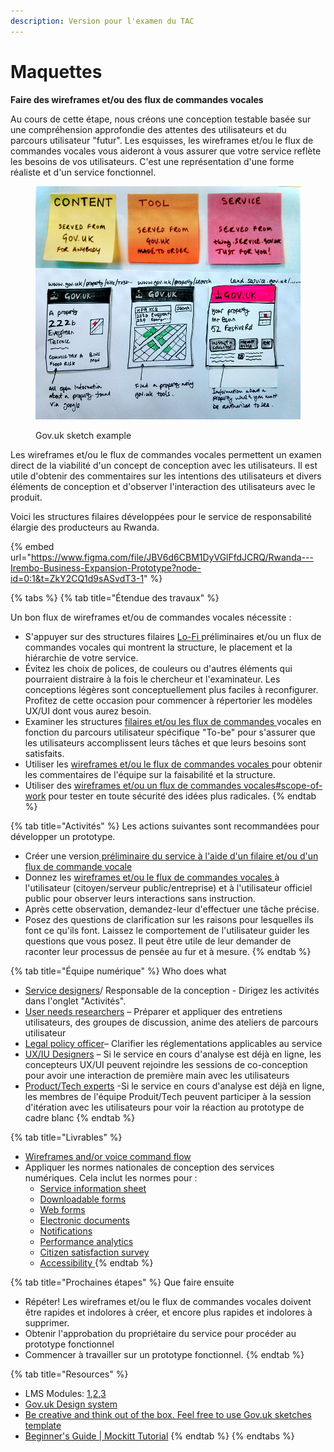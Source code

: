 ```yaml
---
description: Version pour l'examen du TAC
---
```


# Maquettes

**Faire des wireframes et/ou des flux de commandes vocales**

Au cours de cette étape, nous créons une conception testable basée sur une compréhension approfondie des attentes des utilisateurs et du parcours utilisateur "futur". Les esquisses, les wireframes et/ou le flux de commandes vocales vous aideront à vous assurer que votre service reflète les besoins de vos utilisateurs. C'est une représentation d'une forme réaliste et d'un service fonctionnel.

<figure><img src="../../.gitbook/assets/13598453674_bdc7d5a385_c.jpg" alt=""><figcaption><p>Gov.uk sketch example</p></figcaption></figure>

Les wireframes et/ou le flux de commandes vocales permettent un examen direct de la viabilité d'un concept de conception avec les utilisateurs. Il est utile d'obtenir des commentaires sur les intentions des utilisateurs et divers éléments de conception et d'observer l'interaction des utilisateurs avec le produit.&#x20;

Voici les structures filaires développées pour le service de responsabilité élargie des producteurs au Rwanda.

{% embed url="https://www.figma.com/file/JBV6d6CBM1DyVGlFfdJCRQ/Rwanda---Irembo-Business-Expansion-Prototype?node-id=0:1&t=ZkY2CQ1d9sASvdT3-1" %}

{% tabs %}
{% tab title="Étendue des travaux" %}






Un bon flux de wireframes et/ou de commandes vocales nécessite :

* S'appuyer sur des structures filaires [Lo-Fi ](http://127.0.0.1:5000/o/pxmRWOPoaU8fUAbbcrus/s/zdXe8NbIMZIv5sydPBf6/)préliminaires et/ou un flux de commandes vocales qui montrent la structure, le placement et la hiérarchie de votre service.
* Évitez les choix de polices, de couleurs ou d'autres éléments qui pourraient distraire à la fois le chercheur et l'examinateur. Les conceptions légères sont conceptuellement plus faciles à reconfigurer. Profitez de cette occasion pour commencer à répertorier les modèles UX/UI dont vous aurez besoin.
* Examiner les structures [filaires et/ou les flux de commandes ](https://govstack.gitbook.io/implementation-playbook/govstack-implementation-playbook/learning-and-exchange/artefacts#wireframes-and-or-voice-command-flow)vocales en fonction du parcours utilisateur spécifique "To-be" pour s'assurer que les utilisateurs accomplissent leurs tâches et que leurs besoins sont satisfaits.
* Utiliser les [wireframes et/ou le flux de commandes vocales ](https://govstack.gitbook.io/implementation-playbook/govstack-implementation-playbook/learning-and-exchange/artefacts#wireframes-and-or-voice-command-flow)pour obtenir les commentaires de l'équipe sur la faisabilité et la structure.
* Utiliser des [wireframes et/ou un flux de commandes vocales](https://govstack.gitbook.io/implementation-playbook/govstack-implementation-playbook/learning-and-exchange/artefacts#wireframes-and-or-voice-command-flow)[#scope-of-work](maquettes.md#scope-of-work "mention") pour tester en toute sécurité des idées plus radicales.
{% endtab %}

{% tab title="Activités" %}
Les actions suivantes sont recommandées pour développer un prototype.

* Créer une version[ préliminaire du service à l'aide d'un filaire et/ou d'un flux de commande vocale](../../govstack-implementation-playbook/learning-and-exchange/artefacts.md#wireframes-and-or-voice-command-flow)
* Donnez les [wireframes et/ou le flux de commandes vocales ](../../govstack-implementation-playbook/learning-and-exchange/artefacts.md#wireframes-and-or-voice-command-flow)à l'utilisateur (citoyen/serveur public/entreprise) et à l'utilisateur officiel public pour observer leurs interactions sans instruction.
* Après cette observation, demandez-leur d'effectuer une tâche précise.
* Posez des questions de clarification sur les raisons pour lesquelles ils font ce qu'ils font. Laissez le comportement de l'utilisateur guider les questions que vous posez. Il peut être utile de leur demander de raconter leur processus de pensée au fur et à mesure.
{% endtab %}

{% tab title="Équipe numérique" %}
Who does what&#x20;

* [Service designers](../../govstack-implementation-playbook/digital-team-composition/govstack-user-profiles-taxonomy.md#service-designer)/ Responsable de la conception - Dirigez les activités dans l'onglet "Activités".
* [User needs researchers](broken-reference) – Préparer et appliquer des entretiens utilisateurs, des groupes de discussion, anime des ateliers de parcours utilisateur
* [Legal policy officer](../../govstack-implementation-playbook/digital-team-composition/govstack-user-profiles-taxonomy.md#legal-policy-officer)– Clarifier les réglementations applicables au service
* [UX/IU Designers](broken-reference) – Si le service en cours d'analyse est déjà en ligne, les concepteurs UX/UI peuvent rejoindre les sessions de co-conception pour avoir une interaction de première main avec les utilisateurs
* [Product/Tech experts](../../govstack-implementation-playbook/digital-team-composition/govstack-user-profiles-taxonomy.md#back-end-developers)  -Si le service en cours d'analyse est déjà en ligne, les membres de l'équipe Produit/Tech peuvent participer à la session d'itération avec les utilisateurs pour voir la réaction au prototype de cadre blanc
{% endtab %}

{% tab title="Livrables" %}
* [Wireframes and/or voice command flow](../../govstack-implementation-playbook/learning-and-exchange/artefacts.md#wireframes-and-or-voice-command-flow) &#x20;
* Appliquer les normes nationales de conception des services numériques. Cela inclut les normes pour :
  * [Service information sheet](https://govstack.gitbook.io/implementation-playbook/govstack-implementation-playbook/learning-and-exchange/artefacts#information-service-sheets)
  * [Downloadable forms](broken-reference)
  * [Web forms](broken-reference)
  * [Electronic documents](broken-reference)
  * [Notifications](broken-reference)
  * [Performance analytics](broken-reference)
  * [Citizen satisfaction survey](broken-reference)
  * [Accessibility ](broken-reference)
{% endtab %}

{% tab title="Prochaines étapes" %}
Que faire ensuite&#x20;

* Répéter! Les wireframes et/ou le flux de commandes vocales doivent être rapides et indolores à créer, et encore plus rapides et indolores à supprimer.
* Obtenir l'approbation du propriétaire du service pour procéder au prototype fonctionnel
* Commencer à travailler sur un prototype fonctionnel.
{% endtab %}

{% tab title="Resources" %}
* LMS Modules: [1](../../govstack-implementation-playbook/learning-and-exchange/govlearn.md#awareness-building-and-expression-of-interest),[2](../../govstack-implementation-playbook/learning-and-exchange/govlearn.md#agreement-of-cooperation),[3](../../govstack-implementation-playbook/learning-and-exchange/govlearn.md#govstack-internal-kick-off) &#x20;
* [Gov.uk Design system](https://design-system.service.gov.uk/community/resources-and-tools/)&#x20;
* [Be creative and think out of the box. Feel free to use Gov.uk sketches template](https://designnotes.blog.gov.uk/2014/05/22/gov-uk-sketching-templates/)&#x20;
* [Beginner's Guide | Mockitt Tutorial](https://www.youtube.com/watch?v=X5HVZQ9Nii4)&#x20;
{% endtab %}
{% endtabs %}
